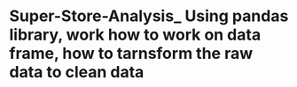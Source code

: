 # Super-Store-Analysis_ Using pandas library, work how to work on data frame, how to tarnsform the raw data to clean data
